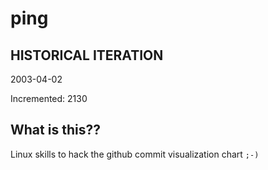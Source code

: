 # ping

## HISTORICAL ITERATION
2003-04-02

Incremented: 2130

## What is this?? 
Linux skills to hack the github commit visualization chart `;-)`
